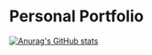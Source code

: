 # Personal Portfolio

[![Anurag's GitHub stats](https://github-readme-stats.vercel.app/api?Leweyse=anuraghazra)](https://github.com/anuraghazra/github-readme-stats)
